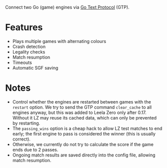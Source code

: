 Connect two Go (game) engines via [Go Text Protocol](https://www.lysator.liu.se/~gunnar/gtp/gtp2-spec-draft2/gtp2-spec.html) (GTP).

# Features

* Plays multiple games with alternating colours
* Crash detection
* Legality checks
* Match resumption
* Timeouts
* Automatic SGF saving

# Notes

* Control whether the engines are restarted between games with the `restart` option. We try to send the GTP command `clear_cache` to all engines anyway, but this was added to Leela Zero only after 0.17. Without it LZ may reuse its cached data, which can only be prevented by restarting.
* The `passing_wins` option is a cheap hack to allow LZ test matches to end early; the first engine to pass is considered the winner (this is usually correct).
* Otherwise, we currently do not try to calculate the score if the game ends due to 2 passes.
* Ongoing match results are saved directly into the config file, allowing match resumption.
